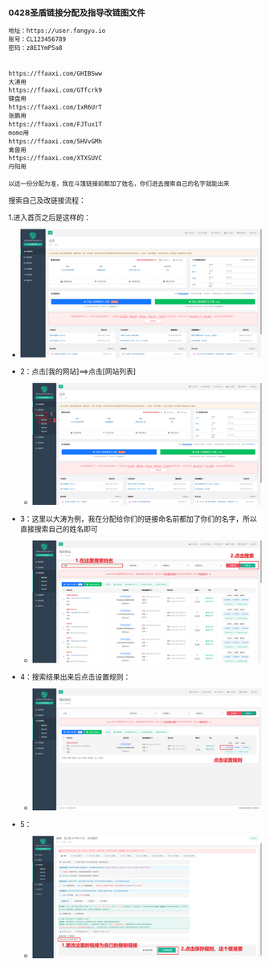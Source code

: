 ### 0428圣盾链接分配及指导改链图文件

```markdown
地址：https://user.fangyu.io
账号：CL123456789
密码：z8EIYmP5a8


https://ffaaxi.com/GHIBSww
大涛用
https://ffaaxi.com/GTfcrk9
键盘用
https://ffaaxi.com/IxR6UrT
张鹏用
https://ffaaxi.com/FJTux1T
momo用
https://ffaaxi.com/5HVvGMh
禽兽用
https://ffaaxi.com/XTXSUVC
丹阳用

以这一份分配为准，我在斗篷链接前都加了姓名，你们进去搜索自己的名字就能出来
```

搜索自己及改链接流程：

1.进入首页之后是这样的：

* ![image-20250428044139508](./zhidaotu.assets/image-20250428044139508-1745786511645-1.png)

* 2：点击[我的网站]==>点击[网站列表]
  * ![image-20250428044427801](./zhidaotu.assets/image-20250428044427801.png)

* 3：这里以大涛为例，我在分配给你们的链接命名前都加了你们的名字，所以直接搜索自己的姓名即可
  * ![image-20250428044633366](./zhidaotu.assets/image-20250428044633366.png)

* 4：搜索结果出来后点击设置规则：
  * ![image-20250428044724550](./zhidaotu.assets/image-20250428044724550.png)

* 5：
  * ![image-20250428044846531](./zhidaotu.assets/image-20250428044846531.png)